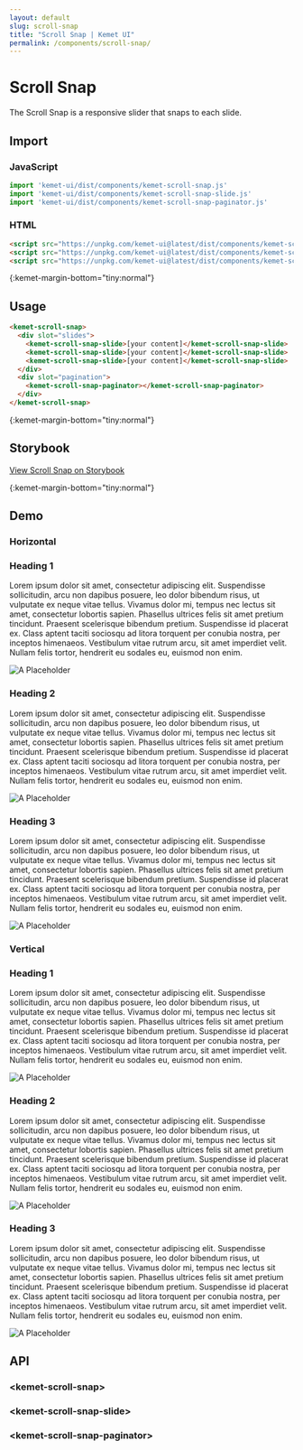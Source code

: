 ```yaml
---
layout: default
slug: scroll-snap
title: "Scroll Snap | Kemet UI"
permalink: /components/scroll-snap/
---
```


# Scroll Snap

The Scroll Snap is a responsive slider that snaps to each slide.

## Import 

### JavaScript
```javascript
import 'kemet-ui/dist/components/kemet-scroll-snap.js'
import 'kemet-ui/dist/components/kemet-scroll-snap-slide.js'
import 'kemet-ui/dist/components/kemet-scroll-snap-paginator.js'
```
### HTML
```html
<script src="https://unpkg.com/kemet-ui@latest/dist/components/kemet-scroll-snap.js" type="module"></script>
<script src="https://unpkg.com/kemet-ui@latest/dist/components/kemet-scroll-snap-slide.js" type="module"></script>
<script src="https://unpkg.com/kemet-ui@latest/dist/components/kemet-scroll-snap-paginator.js" type="module"></script>


```


{:kemet-margin-bottom="tiny:normal"}
## Usage

```html
<kemet-scroll-snap>
  <div slot="slides">
    <kemet-scroll-snap-slide>[your content]</kemet-scroll-snap-slide>
    <kemet-scroll-snap-slide>[your content]</kemet-scroll-snap-slide>
    <kemet-scroll-snap-slide>[your content]</kemet-scroll-snap-slide>
  </div>
  <div slot="pagination">
    <kemet-scroll-snap-paginator></kemet-scroll-snap-paginator>
  </div>
</kemet-scroll-snap>
```

{:kemet-margin-bottom="tiny:normal"}
## Storybook

[View Scroll Snap on Storybook](https://storybook.kemet.dev/?path=/docs/components-kemet-scroll-snap--scroll-snap)


{:kemet-margin-bottom="tiny:normal"}
## Demo

### Horizontal
<docs-showcase>
<kemet-scroll-snap>
  <div slot="slides">
    <kemet-scroll-snap-slide>
      <h3>Heading 1</h3>
      <p>Lorem ipsum dolor sit amet, consectetur adipiscing elit. Suspendisse sollicitudin, arcu non dapibus posuere, leo dolor bibendum risus, ut vulputate ex neque vitae tellus. Vivamus dolor mi, tempus nec lectus sit amet, consectetur lobortis sapien. Phasellus ultrices felis sit amet pretium tincidunt. Praesent scelerisque bibendum pretium. Suspendisse id placerat ex. Class aptent taciti sociosqu ad litora torquent per conubia nostra, per inceptos himenaeos. Vestibulum vitae rutrum arcu, sit amet imperdiet velit. Nullam felis tortor, hendrerit eu sodales eu, euismod non enim.</p>
      <img src="https://via.placeholder.com/1920x1080" alt="A Placeholder" style="max-width:100%">
    </kemet-scroll-snap-slide>
    <kemet-scroll-snap-slide>
      <h3>Heading 2</h3>
      <p>Lorem ipsum dolor sit amet, consectetur adipiscing elit. Suspendisse sollicitudin, arcu non dapibus posuere, leo dolor bibendum risus, ut vulputate ex neque vitae tellus. Vivamus dolor mi, tempus nec lectus sit amet, consectetur lobortis sapien. Phasellus ultrices felis sit amet pretium tincidunt. Praesent scelerisque bibendum pretium. Suspendisse id placerat ex. Class aptent taciti sociosqu ad litora torquent per conubia nostra, per inceptos himenaeos. Vestibulum vitae rutrum arcu, sit amet imperdiet velit. Nullam felis tortor, hendrerit eu sodales eu, euismod non enim.</p>
      <img src="https://via.placeholder.com/1920x1080" alt="A Placeholder" style="max-width:100%">
    </kemet-scroll-snap-slide>
    <kemet-scroll-snap-slide>
      <h3>Heading 3</h3>
      <p>Lorem ipsum dolor sit amet, consectetur adipiscing elit. Suspendisse sollicitudin, arcu non dapibus posuere, leo dolor bibendum risus, ut vulputate ex neque vitae tellus. Vivamus dolor mi, tempus nec lectus sit amet, consectetur lobortis sapien. Phasellus ultrices felis sit amet pretium tincidunt. Praesent scelerisque bibendum pretium. Suspendisse id placerat ex. Class aptent taciti sociosqu ad litora torquent per conubia nostra, per inceptos himenaeos. Vestibulum vitae rutrum arcu, sit amet imperdiet velit. Nullam felis tortor, hendrerit eu sodales eu, euismod non enim.</p>
      <img src="https://via.placeholder.com/1920x1080" alt="A Placeholder" style="max-width:100%">
    </kemet-scroll-snap-slide>
  </div>
  <div slot="pagination">
    <kemet-scroll-snap-paginator></kemet-scroll-snap-paginator>
  </div>
</kemet-scroll-snap>
</docs-showcase>

### Vertical
<docs-showcase>
<kemet-scroll-snap axis="vertical" style="height:480px;">
  <div slot="slides">
    <kemet-scroll-snap-slide>
      <h3>Heading 1</h3>
      <p>Lorem ipsum dolor sit amet, consectetur adipiscing elit. Suspendisse sollicitudin, arcu non dapibus posuere, leo dolor bibendum risus, ut vulputate ex neque vitae tellus. Vivamus dolor mi, tempus nec lectus sit amet, consectetur lobortis sapien. Phasellus ultrices felis sit amet pretium tincidunt. Praesent scelerisque bibendum pretium. Suspendisse id placerat ex. Class aptent taciti sociosqu ad litora torquent per conubia nostra, per inceptos himenaeos. Vestibulum vitae rutrum arcu, sit amet imperdiet velit. Nullam felis tortor, hendrerit eu sodales eu, euismod non enim.</p>
      <img src="https://via.placeholder.com/1920x1080" alt="A Placeholder" style="max-width:100%">
    </kemet-scroll-snap-slide>
    <kemet-scroll-snap-slide>
      <h3>Heading 2</h3>
      <p>Lorem ipsum dolor sit amet, consectetur adipiscing elit. Suspendisse sollicitudin, arcu non dapibus posuere, leo dolor bibendum risus, ut vulputate ex neque vitae tellus. Vivamus dolor mi, tempus nec lectus sit amet, consectetur lobortis sapien. Phasellus ultrices felis sit amet pretium tincidunt. Praesent scelerisque bibendum pretium. Suspendisse id placerat ex. Class aptent taciti sociosqu ad litora torquent per conubia nostra, per inceptos himenaeos. Vestibulum vitae rutrum arcu, sit amet imperdiet velit. Nullam felis tortor, hendrerit eu sodales eu, euismod non enim.</p>
      <img src="https://via.placeholder.com/1920x1080" alt="A Placeholder" style="max-width:100%">
    </kemet-scroll-snap-slide>
    <kemet-scroll-snap-slide>
      <h3>Heading 3</h3>
      <p>Lorem ipsum dolor sit amet, consectetur adipiscing elit. Suspendisse sollicitudin, arcu non dapibus posuere, leo dolor bibendum risus, ut vulputate ex neque vitae tellus. Vivamus dolor mi, tempus nec lectus sit amet, consectetur lobortis sapien. Phasellus ultrices felis sit amet pretium tincidunt. Praesent scelerisque bibendum pretium. Suspendisse id placerat ex. Class aptent taciti sociosqu ad litora torquent per conubia nostra, per inceptos himenaeos. Vestibulum vitae rutrum arcu, sit amet imperdiet velit. Nullam felis tortor, hendrerit eu sodales eu, euismod non enim.</p>
      <img src="https://via.placeholder.com/1920x1080" alt="A Placeholder" style="max-width:100%">
    </kemet-scroll-snap-slide>
  </div>
  <div slot="pagination">
    <kemet-scroll-snap-paginator icon="—" ></kemet-scroll-snap-paginator>
  </div>
</kemet-scroll-snap>
<style>
  html[kemet-scroll-snap-axis=vertical] {
    overflow: auto;
  }
</style>
</docs-showcase>


## API

### &lt;kemet-scroll-snap&gt;
<docs-api-table base-url="{{ site.baseurl }}" component="kemet-scroll-snap"></docs-api-table>

### &lt;kemet-scroll-snap-slide&gt;
<docs-api-table base-url="{{ site.baseurl }}" component="kemet-scroll-snap-slide"></docs-api-table>

### &lt;kemet-scroll-snap-paginator&gt;
<docs-api-table base-url="{{ site.baseurl }}" component="kemet-scroll-snap-paginator"></docs-api-table>
